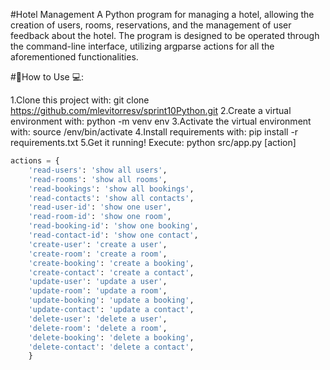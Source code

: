 #Hotel Management
A Python program for managing a hotel, allowing the creation of users, rooms, reservations, and the management of user feedback about the hotel. The program is designed to be operated through the command-line interface, utilizing argparse actions for all the aforementioned functionalities.

#📓How to Use 💻:

1.Clone this project with: git clone https://github.com/mlevitorresv/sprint10Python.git
2.Create a virtual environment with: python -m venv env
3.Activate the virtual environment with: source /env/bin/activate
4.Install requirements with: pip install -r requirements.txt
5.Get it running! Execute: python src/app.py [action]

```python
actions = {
    'read-users': 'show all users',
    'read-rooms': 'show all rooms',
    'read-bookings': 'show all bookings',
    'read-contacts': 'show all contacts',
    'read-user-id': 'show one user',
    'read-room-id': 'show one room',
    'read-booking-id': 'show one booking',
    'read-contact-id': 'show one contact',
    'create-user': 'create a user',
    'create-room': 'create a room',
    'create-booking': 'create a booking',
    'create-contact': 'create a contact',
    'update-user': 'update a user',
    'update-room': 'update a room',
    'update-booking': 'update a booking',
    'update-contact': 'update a contact',
    'delete-user': 'delete a user',
    'delete-room': 'delete a room',
    'delete-booking': 'delete a booking',
    'delete-contact': 'delete a contact',
    }
```
